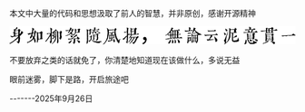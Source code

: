 本文中大量的代码和思想汲取了前人的智慧，并非原创，感谢开源精神



![图一](/public/VSCImgs/preface1.webp)



不要放弃之类的话就免了，你清楚地知道现在该做什么，多说无益

眼前迷雾，脚下是路，开启旅途吧

-------2025年9月26日


